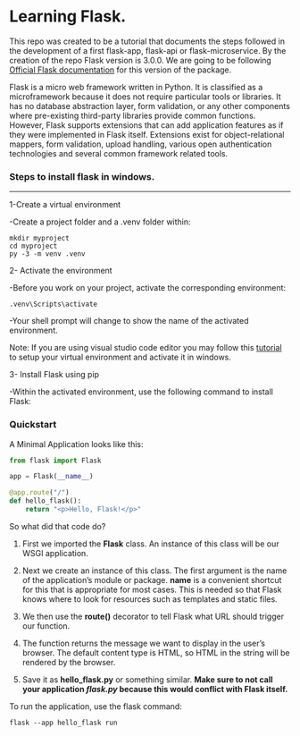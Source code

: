 # Learning Flask.

This repo was created to be a tutorial that documents the steps followed in the  development of a first flask-app, flask-api or flask-microservice.
By the creation of the repo Flask version is 3.0.0. We are going to be following [Official Flask documentation](https://flask.palletsprojects.com/en/3.0.x/)
for this version of the package.

Flask is a micro web framework written in Python. It is classified as a microframework because it does not require particular tools or libraries. It has no database abstraction layer, form validation, or any other components where pre-existing third-party libraries provide common functions. However, Flask supports extensions that can add application features as if they were implemented in Flask itself. Extensions exist for object-relational mappers, form validation, upload handling, various open authentication technologies and several common framework related tools.


### Steps to install flask in windows.
---
1-Create a virtual environment

-Create a project folder and a .venv folder within:

```shell
mkdir myproject
cd myproject
py -3 -m venv .venv
```

2- Activate the environment 
    
-Before you work on your project, activate the corresponding environment:

```shell
.venv\Scripts\activate
```
-Your shell prompt will change to show the name of the activated environment.

Note: If you are using visual studio code editor you may follow this [tutorial](https://code.visualstudio.com/docs/python/python-tutorial#_prerequisites) to setup your virtual environment and activate it in windows.

3- Install Flask using pip
    
-Within the activated environment, use the following command to install Flask:

### Quickstart

A Minimal Application looks like this:

```python
from flask import Flask

app = Flask(__name__)

@app.route("/")
def hello_flask():
    return "<p>Hello, Flask!</p>"
```
So what did that code do?

1. First we imported the **Flask** class. An instance of this class will be our WSGI application.

2. Next we create an instance of this class. The first argument is the name of the application’s module or package. **__name__** is a convenient shortcut for this that is appropriate for most cases. This is needed so that Flask knows where to look for resources such as templates and static files.

3. We then use the **route()** decorator to tell Flask what URL should trigger our function.

4. The function returns the message we want to display in the user’s browser. The default content type is HTML, so HTML in the string will be rendered by the browser.

5. Save it as **hello_flask.py** or something similar. **Make sure to not call your application ***flask.py*** because this would conflict with Flask itself.**

To run the application, use the flask command: 
```shell
flask --app hello_flask run
```
